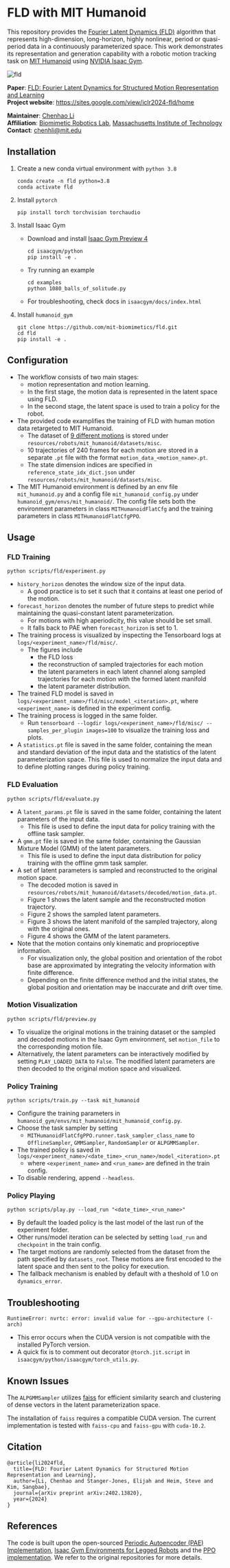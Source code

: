 # FLD with MIT Humanoid

This repository provides the [Fourier Latent Dynamics (FLD)](https://arxiv.org/abs/2402.13820) algorithm that represents high-dimension, long-horizon, highly nonlinear, period or quasi-period data in a continuously parameterized space.
This work demonstrates its representation and generation capability with a robotic motion tracking task on [MIT Humanoid](https://spectrum.ieee.org/mit-dynamic-acrobatic-humanoid-robot)
using [NVIDIA Isaac Gym](https://developer.nvidia.com/isaac-gym).

![fld](fld.png)

**Paper**: [FLD: Fourier Latent Dynamics for Structured Motion Representation and Learning](https://arxiv.org/abs/2402.13820)  
**Project website**: https://sites.google.com/view/iclr2024-fld/home

**Maintainer**: [Chenhao Li](https://breadli428.github.io/)  
**Affiliation**: [Biomimetic Robotics Lab](https://biomimetics.mit.edu/), [Massachusetts Institute of Technology](https://www.mit.edu/)  
**Contact**: [chenhli@mit.edu](mailto:chenhli@mit.edu)

## Installation

1. Create a new conda virtual environment with `python 3.8`

    ```
    conda create -n fld python=3.8
    conda activate fld
    ```

2. Install `pytorch`

    ```
    pip install torch torchvision torchaudio
    ```

3. Install Isaac Gym

    - Download and install [Isaac Gym Preview 4](https://developer.nvidia.com/isaac-gym)

         ```
         cd isaacgym/python
         pip install -e .
         ```

    - Try running an example

         ```
         cd examples
         python 1080_balls_of_solitude.py
         ```

    - For troubleshooting, check docs in `isaacgym/docs/index.html`

4. Install `humanoid_gym`

    ```
    git clone https://github.com/mit-biomimetics/fld.git
    cd fld
    pip install -e .
    ```

## Configuration

- The workflow consists of two main stages:
    - motion representation and motion learning.
    - In the first stage, the motion data is represented in the latent space using FLD.
    - In the second stage, the latent space is used to train a policy for the robot.
- The provided code examplifies the training of FLD with human motion data retargeted to MIT Humanoid.
    - The dataset of [9 different motions](https://youtu.be/MVkg18c5aaU) is stored under `resources/robots/mit_humanoid/datasets/misc`.
    - 10 trajectories of 240 frames for each motion are stored in a separate `.pt` file with the format `motion_data_<motion_name>.pt`.
    - The state dimension indices are specified in `reference_state_idx_dict.json` under `resources/robots/mit_humanoid/datasets/misc`.
- The MIT Humanoid environment is defined by an env file `mit_humanoid.py` and
  a config file `mit_humanoid_config.py` under `humanoid_gym/envs/mit_humanoid/`.
  The config file sets both the environment parameters in class `MITHumanoidFlatCfg` and
  the training parameters in class `MITHumanoidFlatCfgPPO`.

## Usage

### FLD Training

```
python scripts/fld/experiment.py
```

- `history_horizon` denotes the window size of the input data.
    - A good practice is to set it such that it contains at least one period of the motion.
- `forecast_horizon` denotes the number of future steps to predict while maintaining the quasi-constant latent parameterization.
    - For motions with high aperiodicity, this value should be set small.
    - It falls back to PAE when `forecast_horizon` is set to 1.
- The training process is visualized by inspecting the Tensorboard logs at `logs/<experiment_name>/fld/misc/`.
    - The figures include
        - the FLD loss
        - the reconstruction of sampled trajectories for each motion
        - the latent parameters in each latent channel along sampled trajectories for each motion with the formed latent manifold
        - the latent parameter distribution.
- The trained FLD model is saved in `logs/<experiment_name>/fld/misc/model_<iteration>.pt`, where `<experiment_name>` is defined in the experiment config.
- The training process is logged in the same folder.
    - Run `tensorboard --logdir logs/<experiment_name>/fld/misc/ --samples_per_plugin images=100` to visualize the training loss and plots.
- A `statistics.pt` file is saved in the same folder, containing the mean and standard deviation of the input data and the statistics of the latent parameterization space.
  This file is used to normalize the input data and to define plotting ranges during policy training.

### FLD Evaluation

```
python scripts/fld/evaluate.py
```

- A `latent_params.pt` file is saved in the same folder, containing the latent parameters of the input data.
    - This file is used to define the input data for policy training with the offline task sampler.
- A `gmm.pt` file is saved in the same folder, containing the Gaussian Mixture Model (GMM) of the latent parameters.
    - This file is used to define the input data distribution for policy training with the offline gmm task sampler.
- A set of latent parameters is sampled and reconstructed to the original motion space.
    - The decoded motion is saved in `resources/robots/mit_humanoid/datasets/decoded/motion_data.pt`.
    - Figure 1 shows the latent sample and the reconstructed motion trajectory.
    - Figure 2 shows the sampled latent parameters.
    - Figure 3 shows the latent manifold of the sampled trajectory, along with the original ones.
    - Figure 4 shows the GMM of the latent parameters.
- Note that the motion contains only kinematic and proprioceptive information.
    - For visualization only, the global position and orientation of the robot base are approximated by integrating the velocity information with finite difference.
    - Depending on the finite difference method and the initial states, the global position and orientation may be inaccurate and drift over time.

### Motion Visualization

```
python scripts/fld/preview.py
```

- To visualize the original motions in the training dataset or the sampled and decoded motions in the Isaac Gym environment,
  set `motion_file` to the corresponding motion file.
- Alternatively, the latent parameters can be interactively modified by setting `PLAY_LOADED_DATA` to `False`.
  The modified latent parameters are then decoded to the original motion space and visualized.

### Policy Training

```
python scripts/train.py --task mit_humanoid
```

- Configure the training parameters in `humanoid_gym/envs/mit_humanoid/mit_humanoid_config.py`.
- Choose the task sampler by setting
    - `MITHumanoidFlatCfgPPO.runner.task_sampler_class_name` to `OfflineSampler`, `GMMSampler`, `RandomSampler` or `ALPGMMSampler`.
- The trained policy is saved in `logs/<experiment_name>/<date_time>_<run_name>/model_<iteration>.pt`
    - where `<experiment_name>` and `<run_name>` are defined in the train config.
- To disable rendering, append `--headless`.

### Policy Playing

```
python scripts/play.py --load_run "<date_time>_<run_name>"
```

- By default the loaded policy is the last model of the last run of the experiment folder.
- Other runs/model iteration can be selected by setting `load_run` and `checkpoint` in the train config.
- The target motions are randomly selected from the dataset from the path specified by `datasets_root`.
  These motions are first encoded to the latent space and then sent to the policy for execution.
- The fallback mechanism is enabled by default with a theshold of 1.0 on `dynamics_error`.

## Troubleshooting

```
RuntimeError: nvrtc: error: invalid value for --gpu-architecture (-arch)
```

- This error occurs when the CUDA version is not compatible with the installed PyTorch version. 
- A quick fix is to comment out decorator `@torch.jit.script` in `isaacgym/python/isaacgym/torch_utils.py`.

## Known Issues

The `ALPGMMSampler` utilizes [faiss](https://github.com/facebookresearch/faiss) for efficient similarity search and
clustering of dense vectors in the latent parameterization space.

The installation of `faiss` requires a compatible CUDA version.
The current implementation is tested with `faiss-cpu` and `faiss-gpu` with `cuda-10.2`.

## Citation

```
@article{li2024fld,
  title={FLD: Fourier Latent Dynamics for Structured Motion Representation and Learning},
  author={Li, Chenhao and Stanger-Jones, Elijah and Heim, Steve and Kim, Sangbae},
  journal={arXiv preprint arXiv:2402.13820},
  year={2024}
}
```

## References

The code is built upon the
open-sourced [Periodic Autoencoder (PAE) Implementation](https://github.com/sebastianstarke/AI4Animation/tree/master/AI4Animation/SIGGRAPH_2022/PyTorch/PAE), [Isaac Gym Environments for Legged Robots](https://github.com/leggedrobotics/legged_gym) and
the [PPO implementation](https://github.com/leggedrobotics/rsl_rl). We refer to the original repositories for more details.
